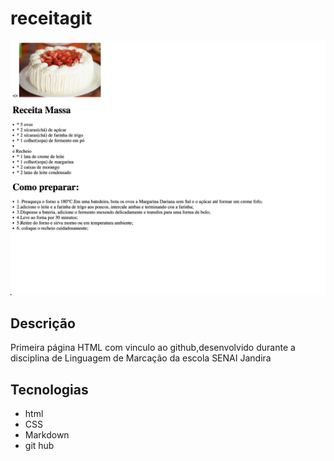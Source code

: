 # receitagit 
![](./bolo.png)

## Descrição
Primeira página HTML com vinculo ao github,desenvolvido durante a disciplina de Linguagem de Marcação da escola SENAI Jandira


## Tecnologias
* html
* CSS
* Markdown
* git hub
